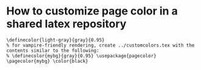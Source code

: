 How to customize page color in a shared latex repository
========================================================

```
\definecolor{light-gray}{gray}{0.95}
% for vampire-friendly rendering, create ../customcolors.tex with the contents similar to the following:
% \definecolor{mybg}{gray}{0.95} \usepackage{pagecolor} \pagecolor{mybg} \color{black}
```


